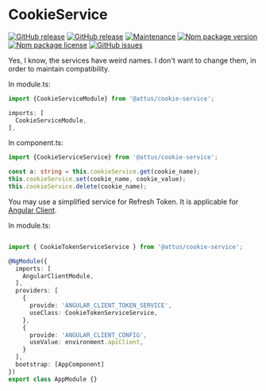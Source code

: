 # CookieService

[![GitHub release](https://img.shields.io/github/release/attus74/cookie-service.svg)](https://GitHub.com/attus74/cookie-service/releases/)
[![GitHub release](https://img.shields.io/github/release/attus74/cookie-service.svg)](https://GitHub.com/attus74/cookie-service/releases/)
[![Maintenance](https://img.shields.io/badge/Maintained%3F-yes-green.svg)](https://GitHub.com/attus74/cookie-service/graphs/commit-activity)
[![Npm package version](https://badgen.net/npm/v/@attus/cookie-service)](https://npmjs.com/package/@attus/cookie-service)
[![Npm package license](https://badgen.net/npm/license/@attus/cookie-service)](https://npmjs.com/package/@attus/cookie-service)
[![GitHub issues](https://img.shields.io/github/issues/attus74/cookie-service.svg)](https://GitHub.com/attus74/cookie-service/issues/)

Yes, I know, the services have weird names. I don't want to change them, in order to maintain compatibility.

In module.ts:
```ts
import {CookieServiceModule} from '@attus/cookie-service';

imports: [
  CookieServiceModule,
],
```

In component.ts:
```ts
import {CookieServiceService} from '@attus/cookie-service';

const a: string = this.cookieService.get(cookie_name);
this.cookieService.set(cookie_name, cookie_value);
this.cookieService.delete(cookie_name);
```

You may use a simplified service for Refresh Token. It is applicable for [Angular Client](https://github.com/attus74/angular-client).

In module.ts:
```ts

import { CookieTokenServiceService } from '@attus/cookie-service';

@NgModule({
  imports: [
    AngularClientModule,
  ],
  providers: [
    {
      provide: 'ANGULAR_CLIENT_TOKEN_SERVICE',
      useClass: CookieTokenServiceService,
    },
    {
      provide: 'ANGULAR_CLIENT_CONFIG',
      useValue: environment.apiClient,
    }
  ],
  bootstrap: [AppComponent]
})
export class AppModule {}

```

